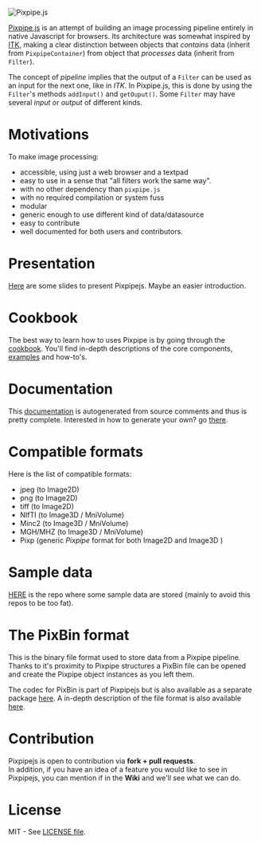 ![Pixpipe.js](images/pixpipe256.png)

[Pixpipe.js](https://github.com/Pixpipe/pixpipejs) is an attempt of building an image processing pipeline entirely in native Javascript for browsers. Its architecture was somewhat inspired by [ITK](https://itk.org/), making a clear distinction between objects that *contains* data (inherit from `PixpipeContainer`) from object that *processes* data (inherit from `Filter`).  

The concept of *pipeline* implies that the output of a `Filter` can be used as an input for the next one, like in *ITK*. In Pixpipe.js, this is done by using the `Filter`'s methods `addInput()` and `getOuput()`. Some `Filter` may have several *input* or *output* of different kinds.


# Motivations
To make image processing:
- accessible, using just a web browser and a textpad
- easy to use in a sense that "all filters work the same way".
- with no other dependency than `pixpipe.js`
- with no required compilation or system fuss
- modular
- generic enough to use different kind of data/datasource
- easy to contribute
- well documented for both users and contributors.

# Presentation
[Here](http://me.jonathanlurie.fr/slides/pixpipejs_01) are some slides to present Pixpipejs. Maybe an easier introduction.

# Cookbook
The best way to learn how to uses Pixpipe is by going through the [cookbook](http://www.pixpipe.io/cookbook/). You'll find in-depth descriptions of the core components, [examples](http://www.pixpipe.io/cookbook/4-learning-with-examples/0-README.html) and how-to's.


# Documentation
This [documentation](https://pixpipe.github.io/pixpipejs/doc/)  is autogenerated from source comments and thus is pretty complete. Interested in how to generate your own? go [there](http://www.pixpipe.io/cookbook/3-build-pixpipe/0-README.html).


# Compatible formats
Here is the list of compatible formats:
- jpeg (to Image2D)
- png (to Image2D)
- tiff (to Image2D)
- NIfTI (to Image3D / MniVolume)
- Minc2 (to Image3D / MniVolume)
- MGH/MHZ (to Image3D / MniVolume)
- Pixp (generic *Pixpipe* format for both Image2D and Image3D )

# Sample data
[HERE](https://github.com/Pixpipe/pixpipeData) is the repo where some sample data are stored (mainly to avoid this repos to be too fat).


# The PixBin format
This is the binary file format used to store data from a Pixpipe pipeline. Thanks to it's proximity to Pixpipe structures a PixBin file can be opened and create the Pixpipe object instances as you left them.  

The codec for PixBin is part of Pixpipejs but is also available as a separate package [here](https://github.com/Pixpipe/pixbincodec). A in-depth description of the file format is also available [here](https://github.com/Pixpipe/pixbincodec/blob/master/pixbinformat.md).

# Contribution
Pixpipejs is open to contribution via **fork + pull requests**.  
In addition, if you have an idea of a feature you would like to see in Pixpipejs, you can mention if in the **Wiki** and we'll see what we can do.

# License
MIT - See [LICENSE file](LICENSE).
